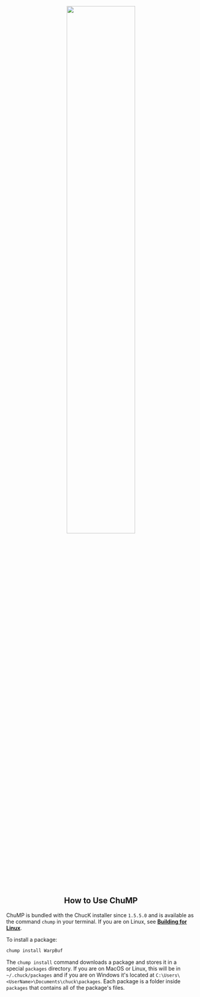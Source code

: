 <div align="center">

<img src="../images/logo.png" width="60%"></img>

<h2>How to Use ChuMP</h2>

</div> <!-- end center -->

<p align="justify">

ChuMP is bundled with the ChucK installer since `1.5.5.0` and is available as the command `chump` in your terminal. If you are on Linux, see [**Building for Linux**](../building_for_linux).

To install a package:

```txt
chump install WarpBuf
```

The `chump install` command downloads a package and stores it in a special `packages` directory. If you are on MacOS or Linux, this will be in `~/.chuck/packages` and if you are on Windows it's located at `C:\Users\<UserName>\Documents\chuck\packages`. Each package is a folder inside `packages` that contains all of the package's files.


